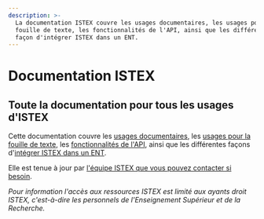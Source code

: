 ```yaml
---
description: >-
  La documentation ISTEX couvre les usages documentaires, les usages pour la
  fouille de texte, les fonctionnalités de l'API, ainsi que les différentes
  façon d'intégrer ISTEX dans un ENT.
---
```


# Documentation ISTEX

## Toute la documentation pour tous les usages d'ISTEX

Cette documentation couvre les [usages documentaires](doc/), les [usages pour la fouille de texte](tdm/), les [fonctionnalités de l'API](api/), ainsi que les différentes façons d'[intégrer ISTEX dans un ENT](integration/).

Elle est tenue à jour par [l'équipe ISTEX que vous pouvez contacter si besoin](faq/community.md).

_Pour information l'accès aux ressources ISTEX est limité aux ayants droit ISTEX, c'est-à-dire les personnels de l'Enseignement Supérieur et de la Recherche._

